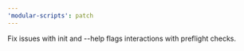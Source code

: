 ```yaml
---
'modular-scripts': patch
---
```


Fix issues with init and --help flags interactions with preflight checks.
